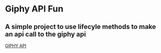 # Giphy API Fun

## A simple project to use lifecyle methods to make an api call to the giphy api 

[GIPHY API](https://developers.giphy.com/docs/)

